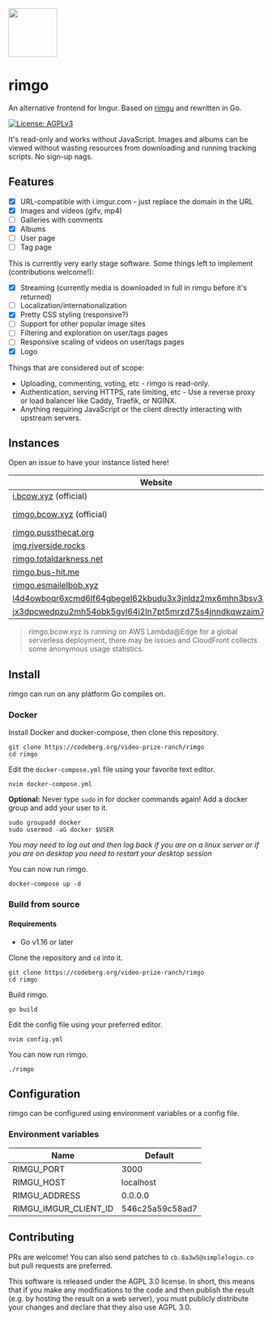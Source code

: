 <img src="https://codeberg.org/video-prize-ranch/rimgo/raw/branch/main/static/img/rimgo.svg" width="96" height="96" />

# rimgo
An alternative frontend for Imgur. Based on [rimgu](https://codeberg.org/3np/rimgu) and rewritten in Go.

<a href="https://www.gnu.org/licenses/agpl-3.0.en.html">
  <img alt="License: AGPLv3" src="https://shields.io/badge/License-AGPL%20v3-blue.svg">
</a>

It's read-only and works without JavaScript. Images and albums can be viewed without wasting resources from downloading and running tracking scripts. No sign-up nags.

## Features

- [x] URL-compatible with i.imgur.com - just replace the domain in the URL
- [x] Images and videos (gifv, mp4)
- [ ] Galleries with comments
- [x] Albums
- [ ] User page
- [ ] Tag page

This is currently very early stage software. Some things left to implement (contributions welcome!):

- [x] Streaming (currently media is downloaded in full in rimgu before it's returned)
- [ ] Localization/internationalization
- [x] Pretty CSS styling (responsive?)
- [ ] Support for other popular image sites
- [ ] Filtering and exploration on user/tags pages
- [ ] Responsive scaling of videos on user/tags pages
- [x] Logo

Things that are considered out of scope:

* Uploading, commenting, voting, etc - rimgo is read-only.
* Authentication, serving HTTPS, rate limiting, etc - Use a reverse proxy or load balancer like Caddy, Traefik, or NGINX.
* Anything requiring JavaScript or the client directly interacting with upstream servers.

## Instances

Open an issue to have your instance listed here!

| Website                                                                                                                                  | Country | Cloudflare |
|------------------------------------------------------------------------------------------------------------------------------------------|---------|------------|
| [i.bcow.xyz](https://i.bcow.xyz/) (official) | 🇨🇦 CA   |            |
| [rimgo.bcow.xyz](https://rimgo.bcow.xyz/) (official) | 🌐 Global   | |
| [rimgo.pussthecat.org](https://rimgo.pussthecat.org/)                                                                                    | 🇩🇪 DE   |            |
| [img.riverside.rocks](https://img.riverside.rocks) |     🇺🇸 US    |            |
| [rimgo.totaldarkness.net](https://rimgo.totaldarkness.net/) | 🇨🇦 CA | |
| [rimgo.bus-hit.me](https://rimgo.bus-hit.me/) | 🇨🇦 CA | |
| [rimgo.esmailelbob.xyz](https://rimgo.esmailelbob.xyz) | 🇨🇦 CA |            |
| [l4d4owboqr6xcmd6lf64gbegel62kbudu3x3jnldz2mx6mhn3bsv3zyd.onion](http://l4d4owboqr6xcmd6lf64gbegel62kbudu3x3jnldz2mx6mhn3bsv3zyd.onion/) |         |            |
| [jx3dpcwedpzu2mh54obk5gvl64i2ln7pt5mrzd75s4jnndkqwzaim7ad.onion](http://jx3dpcwedpzu2mh54obk5gvl64i2ln7pt5mrzd75s4jnndkqwzaim7ad.onion) |     🇺🇸 US    |            |

> rimgo.bcow.xyz is running on AWS Lambda@Edge for a global serverless deployment, there may be issues and CloudFront collects some anonymous usage statistics.

## Install
rimgo can run on any platform Go compiles on.

### Docker
Install Docker and docker-compose, then clone this repository.
```
git clone https://codeberg.org/video-prize-ranch/rimgo
cd rimgo
```

Edit the `docker-compose.yml` file using your favorite text editor.
```
nvim docker-compose.yml
```

**Optional:** Never type `sudo` in for docker commands again! Add a docker group and add your user to it.
```
sudo groupadd docker
sudo usermod -aG docker $USER
```
*You may need to log out and then log back if you are on a linux server or if you are on desktop you need to restart your desktop session*

You can now run rimgo.
```
docker-compose up -d
```

### Build from source

#### Requirements
* Go v1.16 or later

Clone the repository and `cd` into it.
```
git clone https://codeberg.org/video-prize-ranch/rimgo
cd rimgo
```

Build rimgo.
```
go build
```

Edit the config file using your preferred editor.
```
nvim config.yml
```

You can now run rimgo.
```
./rimgo
```

## Configuration

rimgo can be configured using environment variables or a config file.

### Environment variables

| Name                  | Default         |
|-----------------------|-----------------|
| RIMGU_PORT            | 3000            |
| RIMGU_HOST            | localhost       |
| RIMGU_ADDRESS         | 0.0.0.0         |
| RIMGU_IMGUR_CLIENT_ID | 546c25a59c58ad7 |

## Contributing

PRs are welcome! You can also send patches to `cb.8a3w5@simplelogin.co` but pull requests are preferred.

This software is released under the AGPL 3.0 license. In short, this means that if you make any modifications to the code and then publish the result (e.g. by hosting the result on a web server), you must publicly distribute your changes and declare that they also use AGPL 3.0.